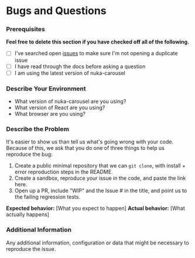 # Bugs and Questions

### Prerequisites

**Feel free to delete this section if you have checked off all of the following.**

- [ ] I've searched open [issues](https://github.com/FormidableLabs/nuka-carousel/issues) to make sure I'm not opening a duplicate issue
- [ ] I have read through the docs before asking a question
- [ ] I am using the latest version of nuka-carousel

### Describe Your Environment

- What version of nuka-carousel are you using?
- What version of React are you using?
- What browser are you using?

### Describe the Problem

It's easier to show us than tell us what's going wrong with your code. Because of this, we ask that you do one of three things to help us reproduce the bug:

1. Create a public minimal repository that we can `git clone`, with install + error reproduction steps in the README.
2. Create a sandbox, reproduce your issue in the code, and paste the link here.
3. Open up a PR, include "WIP" and the Issue # in the title, and point us to the failing regression tests.

**Expected behavior:** [What you expect to happen]
**Actual behavior:** [What actually happens]

### Additional Information
Any additional information, configuration or data that might be necessary to reproduce the issue.
